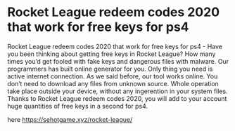 # Rocket League redeem codes 2020 that work for free keys for ps4

Rocket League redeem codes 2020 that work for free keys for ps4 - Have you been thinking about getting free keys in Rocket League? 
How many times you’d get fooled with fake keys and dangerous files with malware. Our programmers has built online generator for you. Only thing you need is active internet connection.  As we said before, our tool works online. You don’t need to download any files from unknown source. Whole operation take place outside your device, without any ingerention in your system files. 
Thanks to Rocket League redeem codes 2020, you will add to your account huge quantities of free keys in a second for ps4.

here https://sehotgame.xyz/rocket-league/


